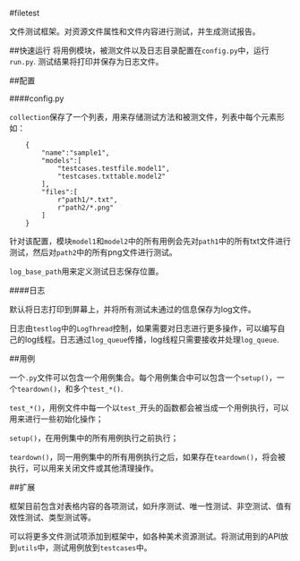 #filetest

文件测试框架。对资源文件属性和文件内容进行测试，并生成测试报告。

##快速运行
将用例模块，被测文件以及日志目录配置在`config.py`中，运行`run.py`. 测试结果将打印并保存为日志文件。

##配置

####config.py

`collection`保存了一个列表，用来存储测试方法和被测文件，列表中每个元素形如：

```
    {
        "name":"sample1",
        "models":[
            "testcases.testfile.model1",
            "testcases.txttable.model2"
        ],
        "files":[
            r"path1/*.txt",
            r"path2/*.png"
        ]
    }
```

针对该配置，模块`model1`和`model2`中的所有用例会先对`path1`中的所有txt文件进行测试，然后对`path2`中的所有png文件进行测试。

`log_base_path`用来定义测试日志保存位置。

####日志

默认将日志打印到屏幕上，并将所有测试未通过的信息保存为log文件。

日志由`testlog`中的`LogThread`控制，如果需要对日志进行更多操作，可以编写自己的log线程。日志通过`log_queue`传播，log线程只需要接收并处理`log_queue`.

##用例

一个`.py`文件可以包含一个用例集合。每个用例集合中可以包含一个`setup()`，一个`teardown()`，和多个`test_*()`. 


`test_*()`，用例文件中每一个以`test_`开头的函数都会被当成一个用例执行，可以用来进行一些初始化操作；

`setup()`，在用例集中的所有用例执行之前执行；

`teardown()`，同一用例集中的所有用例执行之后，如果存在`teardown()`，将会被执行，可以用来关闭文件或其他清理操作。

##扩展

框架目前包含对表格内容的各项测试，如升序测试、唯一性测试、非空测试、值有效性测试、类型测试等。

可以将更多文件测试项添加到框架中，如各种美术资源测试。将测试用到的API放到`utils`中，测试用例放到`testcases`中。
